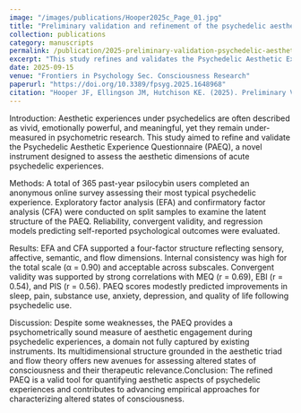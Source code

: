 ```yaml
---
image: "/images/publications/Hooper2025c_Page_01.jpg"
title: "Preliminary validation and refinement of the psychedelic aesthetic experience questionnaire"
collection: publications
category: manuscripts
permalink: /publication/2025-preliminary-validation-psychedelic-aesthetic-experience
excerpt: "This study refines and validates the Psychedelic Aesthetic Experience Questionnaire, a tool designed to measure the aesthetic qualities of psychedelic experiences."
date: 2025-09-15
venue: "Frontiers in Psychology Sec. Consciousness Research"
paperurl: "https://doi.org/10.3389/fpsyg.2025.1648968"
citation: "Hooper JF, Ellingson JM, Hutchison KE. (2025). Preliminary Validation and Refinement of the Psychedelic Aesthetic Experience Questionnaire. <i>Frontiers in Psychology</i>. 16:1648968 doi: 10.3389/fpsyg.2025.1648968"
---
```


Introduction: Aesthetic experiences under psychedelics are often described as vivid, emotionally powerful, and meaningful, yet they remain under-measured in psychometric research. This study aimed to refine and validate the Psychedelic Aesthetic Experience Questionnaire (PAEQ), a novel instrument designed to assess the aesthetic dimensions of acute psychedelic experiences.

Methods: A total of 365 past-year psilocybin users completed an anonymous online survey assessing their most typical psychedelic experience. Exploratory factor analysis (EFA) and confirmatory factor analysis (CFA) were conducted on split samples to examine the latent structure of the PAEQ. Reliability, convergent validity, and regression models predicting self-reported psychological outcomes were evaluated.

Results: EFA and CFA supported a four-factor structure reflecting sensory, affective, semantic, and flow dimensions. Internal consistency was high for the total scale (α = 0.90) and acceptable across subscales. Convergent validity was supported by strong correlations with MEQ (r = 0.69), EBI (r = 0.54), and PIS (r = 0.56). PAEQ scores modestly predicted improvements in sleep, pain, substance use, anxiety, depression, and quality of life following psychedelic use.

Discussion: Despite some weaknesses, the PAEQ provides a psychometrically sound measure of aesthetic engagement during psychedelic experiences, a domain not fully captured by existing instruments. Its multidimensional structure grounded in the aesthetic triad and flow theory offers new avenues for assessing altered states of consciousness and their therapeutic relevance.Conclusion: The refined PAEQ is a valid tool for quantifying aesthetic aspects of psychedelic experiences and contributes to advancing empirical approaches for characterizing altered states of consciousness.
